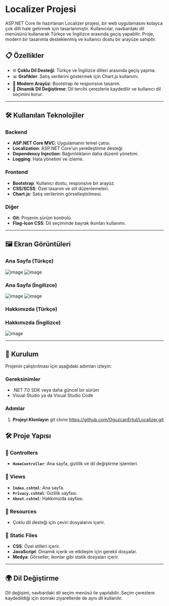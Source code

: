 # Localizer Projesi

ASP.NET Core ile hazırlanan Localizer projesi, bir web uygulamasını kolayca çok dilli hale getirmek için tasarlanmıştır. Kullanıcılar, navbardaki dil menüsünü kullanarak Türkçe ve İngilizce arasında geçiş yapabilir. Proje, modern bir tasarımla desteklenmiş ve kullanıcı dostu bir arayüze sahiptir.

## 📋 Özellikler

- 🌐 **Çoklu Dil Desteği**: Türkçe ve İngilizce dilleri arasında geçiş yapma.
- 📊 **Grafikler**: Satış verilerini göstermek için Chart.js kullanımı.
- 🎨 **Modern Arayüz**: Bootstrap ile responsive tasarım.
- 🔄 **Dinamik Dil Değiştirme**: Dil tercihi çerezlerle kaydedilir ve kullanıcı dil seçimini korur.

---

## 🛠️ Kullanılan Teknolojiler

### Backend
- **ASP.NET Core MVC**: Uygulamanın temel çatısı.
- **Localization**: ASP.NET Core'un yerelleştirme desteği.
- **Dependency Injection**: Bağımlılıkların daha düzenli yönetimi.
- **Logging**: Hata yönetimi ve izleme.

### Frontend
- **Bootstrap**: Kullanıcı dostu, responsive bir arayüz.
- **CSS/SCSS**: Özel tasarım ve stil düzenlemeleri.
- **Chart.js**: Satış verilerinin görselleştirilmesi.

### Diğer
- **Git**: Projenin sürüm kontrolü.
- **Flag-Icon CSS**: Dil seçiminde bayrak ikonları kullanımı.

---

## 🖼️ Ekran Görüntüleri

### Ana Sayfa (Türkçe)
![image](https://github.com/user-attachments/assets/47fa918d-7a3a-4ec5-8921-159c74db0cd0)
![image](https://github.com/user-attachments/assets/25cb83f4-03c3-4c39-a94b-2e4b9625e050)

### Ana Sayfa (İngilizce)
![image](https://github.com/user-attachments/assets/808e9fa9-6d31-4c63-ac97-4f536c84bad4)
![image](https://github.com/user-attachments/assets/82e4d4a3-9e6b-48ed-b828-85f13f9f23ea)

### Hakkımızda (Türkçe)

### Hakkımızda (İngilizce)
![image](https://github.com/user-attachments/assets/eb6a16f5-dc5b-4d35-b623-53969bcc0df3)

---

## 🚀 Kurulum

Projenin çalıştırılması için aşağıdaki adımları izleyin:

### Gereksinimler
- .NET 7.0 SDK veya daha güncel bir sürüm
- Visual Studio ya da Visual Studio Code

### Adımlar

1. **Projeyi Klonlayın**
   git clone https://github.com/OguzcanErtul/Localizer.git

## 🛠️ Proje Yapısı

### 📂 **Controllers**
- **`HomeController`**: Ana sayfa, gizlilik ve dil değiştirme işlemleri.

### 📂 **Views**
- **`Index.cshtml`**: Ana sayfa.
- **`Privacy.cshtml`**: Gizlilik sayfası.
- **`About.cshtml`**: Hakkımızda sayfası.

### 📂 **Resources**
- Çoklu dil desteği için çeviri dosyalarını içerir.

### 📂 **Static Files**
- **CSS**: Özel stilleri içerir.
- **JavaScript**: Dinamik içerik ve etkileşim için gerekli dosyalar.
- **Medya**: Görseller, ikonlar gibi statik dosyaları içerir.

---

## 🌍 Dil Değiştirme
Dil değişimi, navbardaki dil seçim menüsü ile yapılabilir. Seçim çerezlere kaydedildiği için sonraki ziyaretlerde de aynı dil kullanılır.
